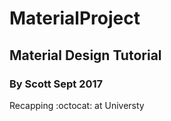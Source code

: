 # MaterialProject
## Material Design Tutorial
### By Scott Sept 2017

Recapping :octocat: at Universty 
